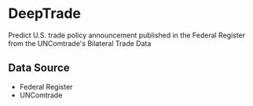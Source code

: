 # DeepTrade
Predict U.S. trade policy announcement published in the Federal Register from the UNComtrade's Bilateral Trade Data

## Data Source
- Federal Register
- UNComtrade
